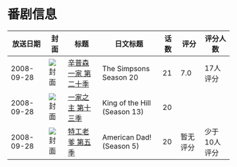 # 番剧信息

|放送日期|封面|标题|日文标题|话数|评分|评分人数|
|---|---|---|---|---|---|---|
|2008-09-28|![封面](https://lain.bgm.tv/pic/cover/c/4c/8a/87246_4XFka.jpg)|[辛普森一家 第二十季](https://bangumi.tv/subject/87246)|The Simpsons Season 20|21|7.0|17人评分|
|2008-09-28|![封面](https://lain.bgm.tv/pic/cover/c/69/5f/126650_R8icT.jpg)|[一家之主 第十三季](https://bangumi.tv/subject/126650)|King of the Hill (Season 13)|20|||
|2008-09-28|![封面](https://lain.bgm.tv/pic/cover/c/e3/9b/126709_55VQv.jpg)|[特工老爹 第五季](https://bangumi.tv/subject/126709)|American Dad! (Season 5)|20|暂无评分|少于10人评分|
